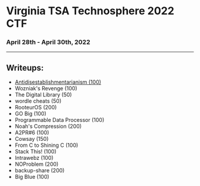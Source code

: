 # Virginia TSA Technosphere 2022 CTF
### April 28th - April 30th, 2022
***
## Writeups:
- [Antidisestablishmentarianism (100)](./crypto/antidisestablishmentarianism.md)
- Wozniak's Revenge (100)
- The Digital Library (50)
- wordle cheats (50)
- RooteurOS (200)
- GO Big (100)
- Programmable Data Processor (100)
- Noah's Compression (200)
- A2PR#6 (100)
- Cowsay (150)
- From C to Shining C (100)
- Stack This! (100)
- Intrawebz (100)
- NOProblem (200)
- backup-share (200)
- Big Blue (100)
